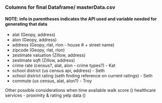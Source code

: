 ### Columns for final Dataframe/ masterData.csv
#### NOTE: info in parentheses indicates the API used and variable needed for generating that data

* alat (Geopy, address)
* alon (Geopy, address)
* address (Geopy, rlat, rlon - house # + street name)
* zipcode (Geopy, rlat, rlon)
* zestimate valuation (Zillow, address)
* zestimate sqft (Zillow, address)
* crime rate (census?, alat, alon - crime types?) - Kat
* school district (us census api, address) - Seth
* school district rating (seth finding reference on current ratings) - Seth
* commute (us census, alat, alon?) - Troy



Other possible considerations when time available
walk score ()
healthcare services - proximity & rating
yelp data ()
